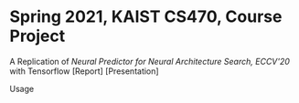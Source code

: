 # Spring 2021, KAIST CS470, Course Project
A Replication of _Neural Predictor for Neural Architecture Search, ECCV'20_ with Tensorflow [Report] [Presentation]

Usage
```
```
